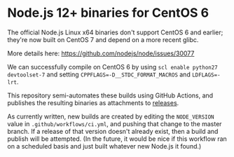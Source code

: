 # Node.js 12+ binaries for CentOS 6

The official Node.js Linux x64 binaries don't support CentOS 6 and earlier; they're now built on CentOS 7 and depend on a more recent glibc.

More details here: https://github.com/nodejs/node/issues/30077

We can successfully compile on CentOS 6 by using `scl enable python27 devtoolset-7` and setting `CPPFLAGS=-D__STDC_FORMAT_MACROS` and `LDFLAGS=-lrt`.

This repository semi-automates these builds using GitHub Actions, and publishes the resulting binaries as attachments to [releases](https://github.com/jcheng5/node-centos6/releases).

As currently written, new builds are created by editing the `NODE_VERSION` value in `.github/workflows/ci.yml`, and pushing that change to the master branch. If a release of that version doesn't already exist, then a build and publish will be attempted. (In the future, it would be nice if this workflow ran on a scheduled basis and just built whatever new Node.js it found.)
